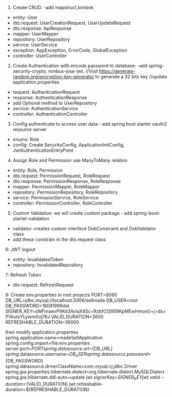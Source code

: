 1. Create CRUD: -add mapstruct,lombok
 + entity: User
 + dto.request: UserCreationRequest, UserUpdateRequest
 + dto.response: ApiResponse
 + mapper: UserMapper
 + repository: UserRepository
 + service: UserService
 + exception: AppException, ErrorCode, GlobalException
 + controller: UserController

2. Create Authentication with encode password to database: -add spring-security-crypto, nimbus-jose-jwt,
 //Visit https://generate-random.org/encryption-key-generator to generate a 32 bits key
 //update application.properties
 + request: AuthenticationRequest
 + response: AuthenticationResponse
 + add Optional method to UserRepository
 + service: AuthenticationService
 + controller: AuthenticationController

 3. Config authenticate to access user data: -add   spring boot starter oauth2 resource server
  + enums: Role
  + config: Create SecurityConfig, ApplicationInitConfig, JwtAuthenticationEntryPoint

 4. Assign Role and Permission use ManyToMany relation
  + entity: Role, Permission
  + dto.request: PermissionRequest, RoleRequest
  + dto.response: PermissionResponse, RoleResponse
  + mapper: PermissionMapper, RoleMapper
  + repository: PermissionRepository, RoleRepository
  + service: PermissionService, RoleService
  + controller: PermissionController, RoleController

  5. Custom Validation: we will create custom package - add spring-boot-starter-validation
   + validator: creates custom interface DobConstraint and DobValidator class
   + add these constrain in the dto.request class

   6: JWT logout
   + entity: InvalidatedToken
   + repository: InvalidatedRepository

   7: Refresh Token
   + dto.request: RefreshRequest

   8: Create env.properties in root projects
   PORT=8080
   DB_URL=jdbc:mysql://localhost:3306/sellmade
   DB_USER=root
   DB_PASSWORD=18091999dat
   SIGNER_KEY=sWFmawrP9Kd3AvlaX4Sc+RzbfCI2959KpMEwHmoxU+j+ds+PVkulxYLywmXvj76J
   VALID_DURATION=3600
   REFRESHABLE_DURATION=36000

   then modify application.properties
   spring.application.name=madeSellApplication
   spring.config.import=file:env.properties
   server.port=${PORT}
   spring.datasource.url=${DB_URL}
   spring.datasource.username=${DB_USER}
   spring.datasource.password=${DB_PASSWORD}
   spring.datasource.driverClassName=com.mysql.cj.jdbc.Driver
   spring.jpa.properties.hibernate.dialect=org.hibernate.dialect.MySQLDialect
   spring.jpa.hibernate.ddl-auto=update
   jwt.signerKey=${SIGNER_KEY}
   jwt.valid-duration=${VALID_DURATION}
   jwt.refreshable-duration=${REFRESHABLE_DURATION}





